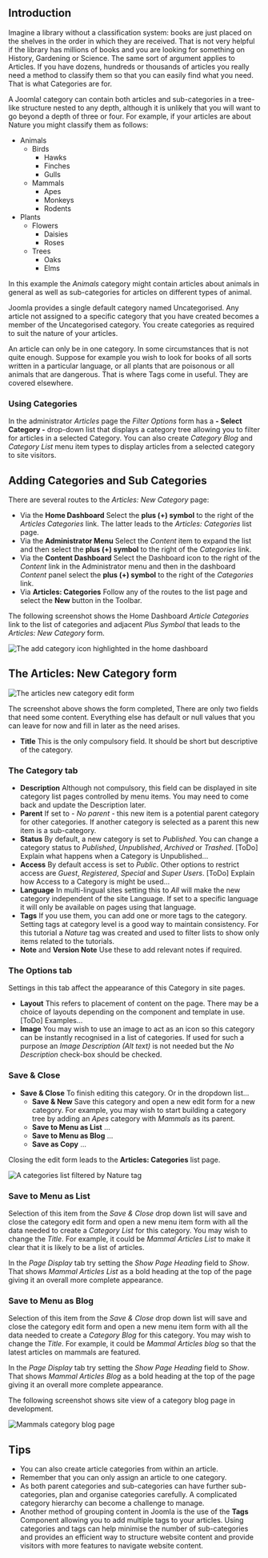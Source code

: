 <!-- Filename: J4.x:Create_and_Manage_Article_Categories / Display title: Articles: Categories -->

## Introduction

Imagine a library without a classification system: books are just placed
on the shelves in the order in which they are received. That is not very
helpful if the library has millions of books and you are looking for
something on History, Gardening or Science. The same sort of argument
applies to Articles. If you have dozens, hundreds or thousands of
articles you really need a method to classify them so that you can
easily find what you need. That is what Categories are for.

A Joomla! category can contain both articles and sub-categories in a
tree-like structure nested to any depth, although it is unlikely that
you will want to go beyond a depth of three or four. For example, if
your articles are about Nature you might classify them as follows:

- Animals
  - Birds
    - Hawks
    - Finches
    - Gulls
  - Mammals
    - Apes
    - Monkeys
    - Rodents
- Plants
  - Flowers
    - Daisies
    - Roses
  - Trees
    - Oaks
    - Elms

In this example the *Animals* category might contain articles about
animals in general as well as sub-categories for articles on different
types of animal.

Joomla provides a single default category named Uncategorised. Any
article not assigned to a specific category that you have created
becomes a member of the Uncategorised category. You create categories as
required to suit the nature of your articles.

An article can only be in one category. In some circumstances that is
not quite enough. Suppose for example you wish to look for books of all
sorts written in a particular language, or all plants that are poisonous
or all animals that are dangerous. That is where Tags come in useful.
They are covered elsewhere.

### Using Categories

In the administrator *Articles* page the *Filter Options* form has a 
**- Select Category -** drop-down list that displays a category tree
allowing you to filter for articles in a selected Category. You can
also create *Category Blog* and *Category List* menu item types to display
articles from a selected category to site visitors.

## Adding Categories and Sub Categories

There are several routes to the *Articles: New Category* page:

- Via the **Home Dashboard** Select the **plus (+) symbol** to the right of 
  the *Articles Categories* link. The latter leads to the *Articles: Categories*
  list page.
- Via the **Administrator Menu** Select the *Content* item to expand the list 
  and then select the **plus (+) symbol** to the right of the *Categories* 
  link.
- Via the **Content Dashboard** Select the Dashboard icon to the right of the
  *Content* link in the Administrator menu and then in the dashboard *Content*
  panel select the **plus (+) symbol** to the right of the *Categories* link.
- Via **Articles: Categories** Follow any of the routes to the list page and
  select the **New** button in the Toolbar.

The following screenshot shows the Home Dashboard *Article Categories* link to 
the list of categories and adjacent *Plus Symbol* that leads to the 
*Articles: New Category* form.

![The add category icon highlighted in the home dashboard](../../../en/images/articles/category-add-via-home-dashboard.png)

## The Articles: New Category form

![The articles new category edit form](../../../en/images/getting-started/article-category-edit.png)

The screenshot above shows the form completed, There are only two fields that
need some content. Everything else has default or null values that you can leave
for now and fill in later as the need arises.

- **Title** This is the only compulsory field. It should be short but 
  descriptive of the category.

### The Category tab

- **Description** Although not compulsory, this field can be displayed in site
  category list pages controlled by menu items. You may need to come back and
  update the Description later.
- **Parent** If set to *- No parent -* this new item is a potential parent 
  category for other categories. If another category is selected as a parent
  this new item is a sub-category. 
- **Status** By default, a new category is set to *Published*. You can change a
  category status to *Published*, *Unpublished*, *Archived* or *Trashed*.
  [ToDo] Explain what happens when a Category is Unpublished...
- **Access** By default access is set to *Public*. Other options to
  restrict access are *Guest*, *Registered*, *Special* and *Super Users*.
  [ToDo] Explain how Access to a Category is might be used...
- **Language** In multi-lingual sites setting this to *All* will make the
  new category independent of the site Language. If set to a specific language
  it will only be available on pages using that language.
- **Tags** If you use them, you can add one or more tags to the category.
  Setting tags at category level is a good way to maintain consistency. For this
  tutorial a *Nature* tag was created and used to filter lists to show only
  items related to the tutorials.
- **Note** and **Version Note** Use these to add relevant notes if required.

### The Options tab

Settings in this tab affect the appearance of this Category in site pages.

- **Layout** This refers to placement of content on the page. There may be a
  choice of layouts depending on the component and template in use.
  [ToDo] Examples...
- **Image** You may wish to use an image to act as an icon so this category can
  be instantly recognised in a list of categories. If used for such a purpose
  an *Image Description (Alt text)* is not needed but the  *No Description* 
  check-box should be checked.

### Save & Close

- **Save & Close** To finish editing this category. Or in the dropdown list...
  - **Save & New** Save this category and open a new edit form for a new 
    category. For example, you may wish to start building a category tree by
    adding an *Apes* category with *Mammals* as its parent.
  - **Save to Menu as List** ...
  - **Save to Menu as Blog** ...
  - **Save as Copy** ...

Closing the edit form leads to the **Articles: Categories** list page.

![A categories list filtered by Nature tag](../../../en/images/articles/categories-list.png)

### Save to Menu as List

Selection of this item from the *Save & Close* drop down list will save and 
close the category edit form and open a new menu item form with all the data 
needed to create a *Category List* for this category. You may wish to change 
the *Title*. For example, it could be *Mammal Articles List* to make it
clear that it is likely to be a list of articles.

In the *Page Display* tab try setting the *Show Page Heading* field to *Show*.
That shows *Mammal Articles List* as a bold heading at the top of the page 
giving it an overall more complete appearance.

### Save to Menu as Blog

Selection of this item from the *Save & Close* drop down list will save and 
close the category edit form and open a new menu item form with all the data 
needed to create a *Category Blog* for this category. You may wish to change 
the *Title*. For example, it could be *Mammal Articles blog* so that the latest 
articles on mammals are featured.

In the *Page Display* tab try setting the *Show Page Heading* field to *Show*.
That shows *Mammal Articles Blog* as a bold heading at the top of the page 
giving it an overall more complete appearance.

The following screenshot shows site view of a category blog page in development.

![Mammals category blog page](../../../en/images/articles/article-mammals-articles-blog-site-view.png)

## Tips

- You can also create article categories from within an article.
- Remember that you can only assign an article to one category.
- As both parent categories and sub-categories can have further
  sub-categories, plan and organise categories carefully. A complicated
  category hierarchy can become a challenge to manage.
- Another method of grouping content in Joomla is the use of the
  **Tags** Component allowing you to add multiple tags to your articles.
  Using categories and tags can help minimise the number of
  sub-categories and provides an efficient way to structure website
  content and provide visitors with more features to navigate 
  website content.
